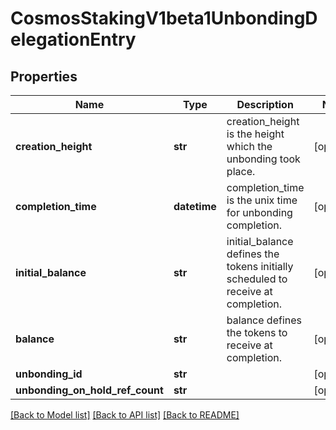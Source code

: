 # CosmosStakingV1beta1UnbondingDelegationEntry

## Properties
Name | Type | Description | Notes
------------ | ------------- | ------------- | -------------
**creation_height** | **str** | creation_height is the height which the unbonding took place. | [optional] 
**completion_time** | **datetime** | completion_time is the unix time for unbonding completion. | [optional] 
**initial_balance** | **str** | initial_balance defines the tokens initially scheduled to receive at completion. | [optional] 
**balance** | **str** | balance defines the tokens to receive at completion. | [optional] 
**unbonding_id** | **str** |  | [optional] 
**unbonding_on_hold_ref_count** | **str** |  | [optional] 

[[Back to Model list]](../README.md#documentation-for-models) [[Back to API list]](../README.md#documentation-for-api-endpoints) [[Back to README]](../README.md)

